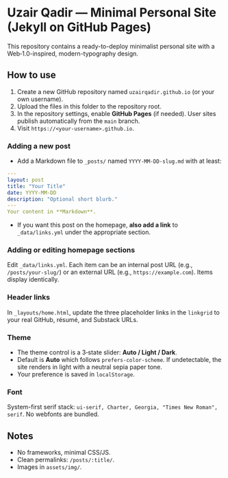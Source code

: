 # Uzair Qadir — Minimal Personal Site (Jekyll on GitHub Pages)

This repository contains a ready-to-deploy minimalist personal site with a Web‑1.0-inspired, modern-typography design.

## How to use

1. Create a new GitHub repository named `uzairqadir.github.io` (or your own username).
2. Upload the files in this folder to the repository root.
3. In the repository settings, enable **GitHub Pages** (if needed). User sites publish automatically from the `main` branch.
4. Visit `https://<your-username>.github.io`.

### Adding a new post
- Add a Markdown file to `_posts/` named `YYYY-MM-DD-slug.md` with at least:

```yaml
---
layout: post
title: "Your Title"
date: YYYY-MM-DD
description: "Optional short blurb."
---
Your content in **Markdown**.
```

- If you want this post on the homepage, **also add a link** to `_data/links.yml` under the appropriate section.

### Adding or editing homepage sections
Edit `_data/links.yml`. Each item can be an internal post URL (e.g., `/posts/your-slug/`) or an external URL (e.g., `https://example.com`). Items display identically.

### Header links
In `_layouts/home.html`, update the three placeholder links in the `linkgrid` to your real GitHub, résumé, and Substack URLs.

### Theme
- The theme control is a 3‑state slider: **Auto / Light / Dark**.
- Default is **Auto** which follows `prefers-color-scheme`. If undetectable, the site renders in light with a neutral sepia paper tone.
- Your preference is saved in `localStorage`.

### Font
System-first serif stack: `ui-serif, Charter, Georgia, "Times New Roman", serif`. No webfonts are bundled.

## Notes
- No frameworks, minimal CSS/JS.
- Clean permalinks: `/posts/:title/`.
- Images in `assets/img/`.
